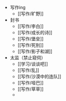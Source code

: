 - 写作ing
	- [[写作/旷野]]
- 封书
	- [[写作/李白]]
	- [[写作/成长的诗]]
	- [[写作/堡垒]]
	- [[写作/死别]]
	- [[写作/影子和湖]]
- 太监（禁止窥伺）
	- [[学习/谈谈吧]]
	- [[写作/乱]]
	- [[写作/沙漠中的连队]]
	- [[写作/哑巴]]
	- [[写作/草草]]
	-